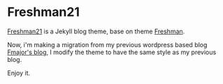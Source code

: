 Freshman21
==========

[Freshman21](https://github.com/yulijia/freshman21) is a Jekyll blog theme, base on theme [Freshman](http://github.com/yulijia/freshman).

Now, i'm making a migration from my previous wordpress based blog [Fmajor's blog](http://fmajor.lamost.org),
I modify the theme to have the same style as my previous blog.

Enjoy it.
